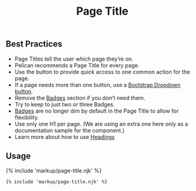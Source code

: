 ﻿---
title: Page Title
summary: The Page Title block explains the purpose of a page.
tags: components
layout: guide
eleventyNavigation:
  key: Page Title
  parent: Components
  order: 230
  excerpt: The Page Title block explains the purpose of a page.
  img: /img/illustrations/illus-page-title.svg
---

## Best Practices

- Page Titles tell the user which page they’re on.
- Pelican recommends a Page Title for every page.
- Use the button to provide quick access to one common action for the page.
- If a page needs more than one button, use a [Bootstrap Dropdown button](https://getbootstrap.com/docs/5.3/components/dropdowns/#single-button).
- Remove the [Badges](/components/badges/) section if you don’t need them.
- Try to keep to just two or three Badges.
- [Badges](/components/badges/) are no longer dim by default in the Page Title to allow for flexibility.
- Use only one H1 per page. (We are using an extra one here only as a documentation sample for the component.)
- Learn more about how to use [Headings](/accessibility/headings/)

## Usage

{% include 'markup/page-title.njk' %}

```html
{% include 'markup/page-title.njk' %}
```
